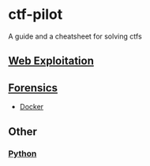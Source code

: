 # ctf-pilot

A guide and a cheatsheet for solving ctfs

## [Web Exploitation](/web)

## [Forensics](/forensics/)
- [Docker](/forensics/#docker)

## Other

### [Python](./other/python/)
